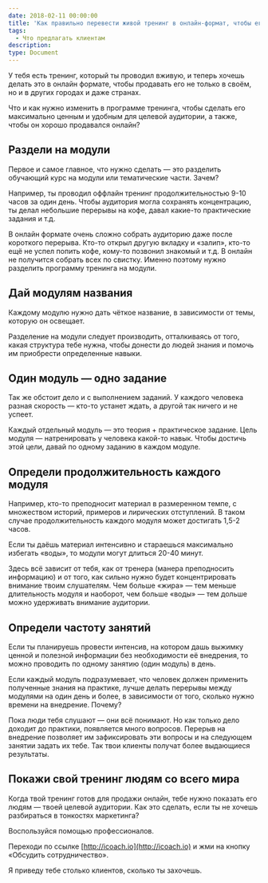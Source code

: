 ```yaml
---
date: 2018-02-11 00:00:00
title: 'Как правильно перевести живой тренинг в онлайн-формат, чтобы его покупали'
tags:
  - Что предлагать клиентам
description:
type: Document
---
```


У тебя есть тренинг, который ты проводил вживую, и теперь хочешь делать это в онлайн формате, чтобы продавать его не только в своём, но и в других городах и даже странах.

Что и как нужно изменить в программе тренинга, чтобы сделать его максимально ценным и удобным для целевой аудитории, а также, чтобы он хорошо продавался онлайн?

## Раздели на модули

Первое и самое главное, что нужно сделать ― это разделить обучающий курс на модули или тематические части. Зачем?

Например, ты проводил оффлайн тренинг продолжительностью 9-10 часов за один день. Чтобы аудитория могла сохранять концентрацию, ты делал небольшие перерывы на кофе, давал какие-то практические задания и т.д.

В онлайн формате очень сложно собрать аудиторию даже после короткого перерыва. Кто-то открыл другую вкладку и «залип», кто-то ещё не успел попить кофе, кому-то позвонил знакомый и т.д. В онлайн не получится собрать всех по свистку. Именно поэтому нужно разделить программу тренинга на модули.

## Дай модулям названия

Каждому модулю нужно дать чёткое название, в зависимости от темы, которую он освещает.

Разделение на модули следует производить, отталкиваясь от того, какая структура тебе нужна, чтобы донести до людей знания и помочь им приобрести определенные навыки.

## Один модуль ― одно задание

Так же обстоит дело и с выполнением заданий. У каждого человека разная скорость ― кто-то устанет ждать, а другой так ничего и не успеет.

Каждый отдельный модуль ― это теория + практическое задание. Цель модуля ― натренировать у человека какой-то навык. Чтобы достичь этой цели, давай по одному заданию в каждом модуле.

## Определи продолжительность каждого модуля

Например, кто-то преподносит материал в размеренном темпе, с множеством историй, примеров и лирических отступлений. В таком случае продолжительность каждого модуля может достигать 1,5-2 часов.

Если ты даёшь материал интенсивно и стараешься максимально избегать «воды», то модули могут длиться 20-40 минут.

Здесь всё зависит от тебя, как от тренера (манера преподносить информацию) и от того, как сильно нужно будет концентрировать внимание твоим слушателям. Чем больше «жира» ― тем меньше длительность модуля и наоборот, чем больше «воды» ― тем дольше можно удерживать внимание аудитории.

## Определи частоту занятий

Если ты планируешь провести интенсив, на котором дашь выжимку ценной и полезной информации без необходимости её внедрения, то можно проводить по одному занятию (один модуль) в день.

Если каждый модуль подразумевает, что человек должен применить полученные знания на практике, лучше делать перерывы между модулями на один день и более, в зависимости от того, сколько нужно времени на внедрение. Почему?

Пока люди тебя слушают ― они всё понимают. Но как только дело доходит до практики, появляется много вопросов. Перерыв на внедрение позволяет им зафиксировать эти вопросы и на следующем занятии задать их тебе. Так твои клиенты получат более выдающиеся результаты.

## Покажи свой тренинг людям со всего мира

Когда твой тренинг готов для продажи онлайн, тебе нужно показать его людям — твоей целевой аудитории. Как это сделать, если ты не хочешь разбираться в тонкостях маркетинга?

Воспользуйся помощью профессионалов.

Переходи по ссылке [http://icoach.io](http://icoach.io) и жми на кнопку «Обсудить сотрудничество».

Я приведу тебе столько клиентов, сколько ты захочешь.